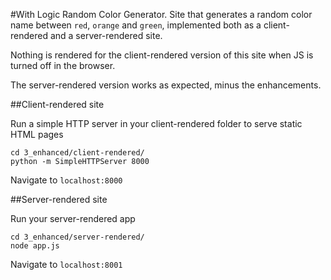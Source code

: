 #With Logic
Random Color Generator. Site that generates a random color name between `red`, `orange` and `green`, implemented both as a client-rendered  and a server-rendered site.

Nothing is rendered for the client-rendered version of this site when JS is turned off in the browser.

The server-rendered version works as expected, minus the enhancements.

##Client-rendered site

Run a simple HTTP server in your client-rendered folder to serve static HTML pages
```
cd 3_enhanced/client-rendered/
python -m SimpleHTTPServer 8000
```

Navigate to `localhost:8000`


##Server-rendered site

Run your server-rendered app
```
cd 3_enhanced/server-rendered/
node app.js
```

Navigate to `localhost:8001`
